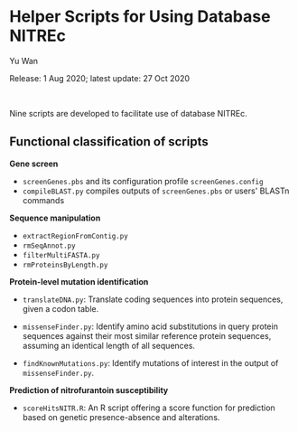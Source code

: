 # Helper Scripts for Using Database NITREc

Yu Wan

Release: 1 Aug 2020; latest update: 27 Oct 2020

<br/>

Nine scripts are developed to facilitate use of database NITREc.



## Functional classification of scripts

**Gene screen**

- `screenGenes.pbs` and its configuration profile `screenGenes.config`
- `compileBLAST.py` compiles outputs of `screenGenes.pbs` or users' BLASTn commands

**Sequence manipulation**

- `extractRegionFromContig.py`
- `rmSeqAnnot.py`
- `filterMultiFASTA.py`
- `rmProteinsByLength.py`

**Protein-level mutation identification**

- `translateDNA.py`: Translate coding sequences into protein sequences, given a codon table.
- `missenseFinder.py`: Identify amino acid substitutions in query protein sequences against their most similar reference protein sequences, assuming an identical length of all sequences.

- `findKnownMutations.py`: Identify mutations of interest in the output of `missenseFinder.py`.

**Prediction of nitrofurantoin susceptibility**

- `scoreHitsNITR.R`: An R script offering a score function for prediction based on genetic presence-absence and alterations.


